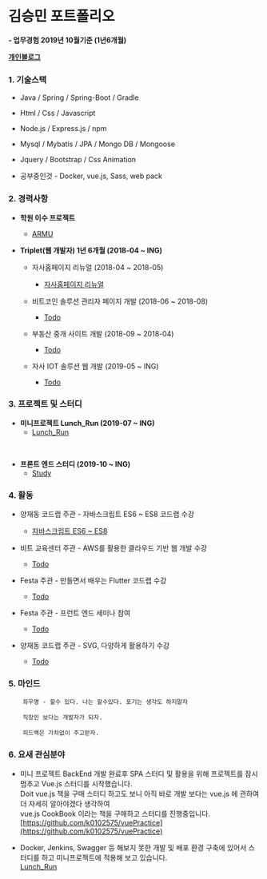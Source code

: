 # 김승민 포트폴리오

**- 업무경험 2019년 10월기준 (1년6개월)**

**[개인블로그](https://k0102575.github.io/)**

### 1. 기술스택

* Java / Spring / Spring-Boot / Gradle

* Html / Css / Javascript

* Node.js / Express.js / npm

* Mysql / Mybatis / JPA / Mongo DB / Mongoose

* Jquery / Bootstrap / Css Animation

* 공부중인것 - Docker, vue.js, Sass, web pack

### 2. 경력사항

- **학원 이수 프로젝트**
   * [ARMU](https://github.com/k0102575/ARMU)

- **Triplet(웹 개발자) 1년 6개월 (2018-04 ~ ING)**
   * 자사홈페이지 리뉴얼 (2018-04 ~ 2018-05)
      * [자사홈페이지 리뉴얼](https://github.com/k0102575/portfolio/md/triplllet)

   * 비트코인 솔루션 관리자 페이지 개발 (2018-06 ~ 2018-08)
      * [Todo](Todo)

   * 부동산 중개 사이트 개발 (2018-09 ~ 2018-04)
      * [Todo](Todo)

   * 자사 IOT 솔루션 웹 개발 (2019-05 ~ ING)
      * [Todo](Todo)

### 3. 프로젝트 및 스터디

- **미니프로젝트 Lunch_Run (2019-07 ~ ING)**
   * [Lunch_Run](https://github.com/jmt-map/Lunch_Run_Server)
<br>

- **프론트 엔드 스터디 (2019-10 ~ ING)**
   * [Study](https://github.com/WANZARGEN/rare-idiots/wiki/Session-Plan)

### 4. 활동
   * 양재동 코드랩 주관 - 자바스크립트 ES6 ~ ES8 코드랩 수강
      * [자바스크립트 ES6 ~ ES8](https://k0102575.github.io/review/review-javascript-ES6)

   * 비트 교육센터 주관 - AWS를 활용한 클라우드 기반 웹 개발 수강
      * [Todo](Todo)

   * Festa 주관 - 만들면서 배우는 Flutter 코드랩 수강
      * [Todo](Todo)

   * Festa 주관 - 프런트 엔드 세미나 참여
      * [Todo](Todo)

   * 양재동 코드랩 주관 - SVG, 다양하게 활용하기 수강
      * [Todo](Todo)

### 5. 마인드
```
    좌우명 - 할수 있다. 나는 할수있다. 포기는 생각도 하지말자

    직장인 보다는 개발자가 되자.

    피드백은 가차없이 주고받자.
```

### 6. 요새 관심분야
- 미니 프로젝트 BackEnd 개발 완료후 SPA 스터디 및 활용을 위해 프로젝트를 잠시 멈추고 Vue.js 스터디를 시작했습니다.<br>
   Doit vue.js 책을 구매 스터디 하고도 보니 아직 바로 개발 보다는 vue.js 에 관하여 더 자세히 알아야겠다 생각하여<br>
   vue.js CookBook 이라는 책을 구매하고 스터디를 진행중입니다.<br>
   [https://github.com/k0102575/vuePractice](https://github.com/k0102575/vuePractice)
   <br>

- Docker, Jenkins, Swagger 등 해보지 못한 개발 및 배포 환경 구축에 있어서 스터디를 하고 미니프로젝트에 적용해 보고 있습니다.<br>
   [Lunch_Run](https://github.com/jmt-map/Lunch_Run_Server)
